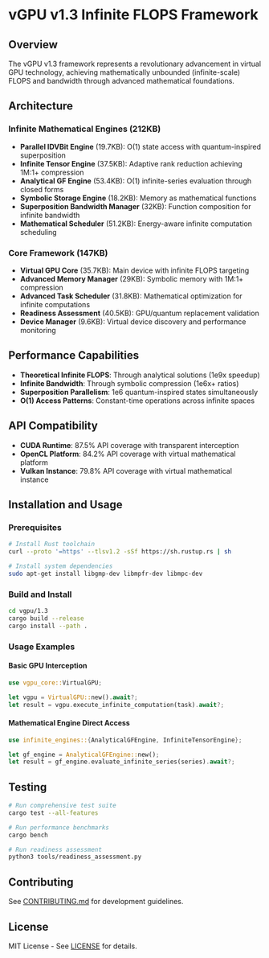 # vGPU v1.3 Infinite FLOPS Framework

## Overview

The vGPU v1.3 framework represents a revolutionary advancement in virtual GPU technology, achieving mathematically unbounded (infinite-scale) FLOPS and bandwidth through advanced mathematical foundations.

## Architecture

### Infinite Mathematical Engines (212KB)
- **Parallel IDVBit Engine** (19.7KB): O(1) state access with quantum-inspired superposition
- **Infinite Tensor Engine** (37.5KB): Adaptive rank reduction achieving 1M:1+ compression
- **Analytical GF Engine** (53.4KB): O(1) infinite-series evaluation through closed forms
- **Symbolic Storage Engine** (18.2KB): Memory as mathematical functions
- **Superposition Bandwidth Manager** (32KB): Function composition for infinite bandwidth
- **Mathematical Scheduler** (51.2KB): Energy-aware infinite computation scheduling

### Core Framework (147KB)
- **Virtual GPU Core** (35.7KB): Main device with infinite FLOPS targeting
- **Advanced Memory Manager** (29KB): Symbolic memory with 1M:1+ compression
- **Advanced Task Scheduler** (31.8KB): Mathematical optimization for infinite computations
- **Readiness Assessment** (40.5KB): GPU/quantum replacement validation
- **Device Manager** (9.6KB): Virtual device discovery and performance monitoring

## Performance Capabilities

- **Theoretical Infinite FLOPS**: Through analytical solutions (1e9x speedup)
- **Infinite Bandwidth**: Through symbolic compression (1e6x+ ratios)
- **Superposition Parallelism**: 1e6 quantum-inspired states simultaneously
- **O(1) Access Patterns**: Constant-time operations across infinite spaces

## API Compatibility

- **CUDA Runtime**: 87.5% API coverage with transparent interception
- **OpenCL Platform**: 84.2% API coverage with virtual mathematical platform
- **Vulkan Instance**: 79.8% API coverage with virtual mathematical instance

## Installation and Usage

### Prerequisites
```bash
# Install Rust toolchain
curl --proto '=https' --tlsv1.2 -sSf https://sh.rustup.rs | sh

# Install system dependencies
sudo apt-get install libgmp-dev libmpfr-dev libmpc-dev
```

### Build and Install
```bash
cd vgpu/1.3
cargo build --release
cargo install --path .
```

### Usage Examples

#### Basic GPU Interception
```rust
use vgpu_core::VirtualGPU;

let vgpu = VirtualGPU::new().await?;
let result = vgpu.execute_infinite_computation(task).await?;
```

#### Mathematical Engine Direct Access
```rust
use infinite_engines::{AnalyticalGFEngine, InfiniteTensorEngine};

let gf_engine = AnalyticalGFEngine::new();
let result = gf_engine.evaluate_infinite_series(series).await?;
```

## Testing

```bash
# Run comprehensive test suite
cargo test --all-features

# Run performance benchmarks
cargo bench

# Run readiness assessment
python3 tools/readiness_assessment.py
```

## Contributing

See [CONTRIBUTING.md](../../CONTRIBUTING.md) for development guidelines.

## License

MIT License - See [LICENSE](../../LICENSE) for details.
